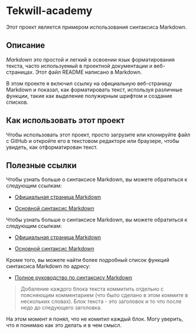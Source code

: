 # **Tekwill-academy**

Этот проект является примером использования синтаксиса Markdown.


## **Описание**

*Markdown* это простой и легкий в освоении язык форматирования текста, часто используемый в проектной документации и веб-страницах. Этот файл README написано в Markdown.

В этом проекте я включил ссылку на официальную веб-страницу Markdown и показал, как форматировать текст, используя различные функции, такие как выделение полужирным шрифтом и создание списков.

## **Как использовать этот проект**

Чтобы использовать этот проект, просто загрузите или клонируйте файл с GitHub и откройте его в текстовом редакторе или браузере, чтобы увидеть, как отформатирован текст.


## **Полезные ссылки**

Чтобы узнать больше о синтаксисе Markdown, вы можете обратиться к следующим ссылкам:

* [Официальная страница Markdown](https://www.markdownguide.org/)

* [Основной синтаксис Markdown](https://gist.github.com/Jekins/2bf2d0638163f1294637)

Чтобы узнать больше о синтаксисе Markdown, вы можете обратиться к следующим ссылкам:

* [Официальная страница Markdown](https://www.markdownguide.org/)

* [Основной синтаксис Markdown](https://gist.github.com/Jekins/2bf2d0638163f1294637)

Кроме того, вы можете найти более подробный список функций синтаксиса Markdown по адресу: 

* [Полное руководство по синтаксису Markdown](https://daringfireball.net/projects/markdown/syntax)


>Добаление каждого блока текста коммитить отдельно с поясняющим комментарием (что было сделано в этом коммите в нескольких словах).
>Блок текста - это заголовок и то что после недо до следующего заголовка. 

На этом момент я понял, что не комитил каждый блок.
Могу уверить, что я понимаю как это делать и в чем смысл.




